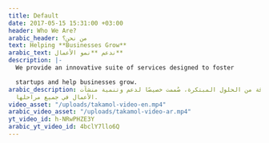 ```yaml
---
title: Default
date: 2017-05-15 15:31:00 +03:00
header: Who We Are?
arabic_header: من نحن؟
text: Helping **Businesses Grow**
arabic_text: ندعم **نمو الأعمال**
description: |-
  We provide an innovative suite of services designed to foster

  startups and help businesses grow.
arabic_description: نُوفّر باقة من الحلول المبتكرة، صُممت خصيصًا لدعم وتنمية منشآت
  الأعمال في جميع مراحلها.
video_asset: "/uploads/takamol-video-en.mp4"
arabic_video_asset: "/uploads/takamol-video-ar.mp4"
yt_video_id: h-NRwPHZE3Y
arabic_yt_video_id: 4bclY7llo6Q
---
```


